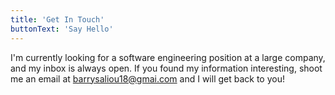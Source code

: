```yaml
---
title: 'Get In Touch'
buttonText: 'Say Hello'
---
```


I'm currently looking for a software engineering position at a large company, and my inbox is always open. If you found my information interesting, shoot me an email at barrysaliou18@gmai.com and I will get back to you!
